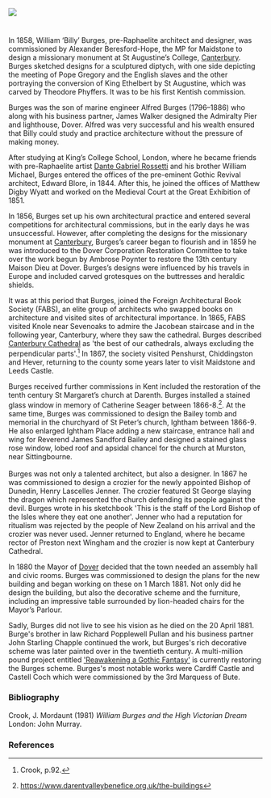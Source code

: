 <a href="https://juncture-digital.org"><img src="https://juncture-digital.org/images/ve-button.png"></a>
<param ve-config title="William Burges (1827-1881)" author="Michelle Crowther" layout="vtl" banner="/images/banners/19c.jpg" description="William Burges designed the interior of Dover's Maison Dieu">

<param ve-entity eid="Q213180" aliases="Maidstone">
<param ve-entity eid="Q1227477" aliases="Penshurst">
<param ve-entity eid="Q578209" aliases="Chiddingstone">
<param ve-entity eid="Q954918" aliases="Hever">
<param ve-entity eid="Q2460124" aliases="Leeds">
<param ve-entity eid="Q963988" aliases="Darenth">
<param ve-entity eid="Q1285144" aliases="Knole">
<param ve-entity eid="Q939838" aliases="Sevenoaks">
<param ve-entity eid="Q1626044" aliases="Sittingbourne">
<param ve-entity eid="Q1254903" aliases="Ightham">
<param ve-entity eid="Q1984604" aliases="Preston">

#

In 1858, William ‘Billy’ Burges, pre-Raphaelite architect and designer, was commissioned by Alexander Beresford-Hope, the MP for Maidstone to design a missionary monument at St Augustine’s College, [Canterbury](/19c/19c-canterbury). Burges sketched designs for a sculptured diptych, with one side depicting the meeting of Pope Gregory and the English slaves and the other portraying the conversion of King Ethelbert by St Augustine, which was carved by Theodore Phyffers. It was to be his first Kentish commission.
<param ve-image url="https://stor.artstor.org/stor/a75dd5b0-7e59-46ad-9d6a-ba2f5a2a1c88" label="St Augustine's College, Canterbury" attribution="G. Hawkins, Published by Henry Ward, Mercery Lane, Canterbury">

Burges was the son of marine engineer Alfred Burges (1796–1886) who along with his business partner, James Walker designed the Admiralty Pier and lighthouse, Dover. Alfred was very successful and his wealth ensured that Billy could study and practice architecture without the pressure of making money. 
<param ve-image url="https://upload.wikimedia.org/wikipedia/commons/b/b0/Admiralty_Pier_Dover_England.jpg" label="Admiralty Pier, Dover" attribution="Snapshots Of  The Past, via Wikimedia Commons" license="CC BY-SA 2.0">

After studying at King’s College School, London, where he became friends with pre-Raphaelite artist [Dante Gabriel Rossetti](/19c/19c-rossetti-biography) and his brother William Michael, Burges entered the offices of the pre-eminent Gothic Revival architect, Edward Blore, in 1844. After this, he joined the offices of Matthew Digby Wyatt and worked on the Medieval Court at the Great Exhibition of 1851.
<param ve-image url="https://upload.wikimedia.org/wikipedia/commons/b/be/William_Burges_portrait.jpg" label="William Burges" attribution="Henry Van der Weyde (1838-1924), Public domain, via Wikimedia Commons">

In 1856, Burges set up his own architectural practice and entered several competitions for architectural commissions, but in the early days he was unsuccessful. However, after completing the designs for the missionary monument at [Canterbury](/19c/19c-canterbury), Burges’s career began to flourish and in 1859 he was introduced to the Dover Corporation Restoration Committee to take over the work begun by Ambrose Poynter to restore the 13th century Maison Dieu at Dover. Burges’s designs were influenced by his travels in Europe and included carved grotesques on the buttresses and heraldic shields.
<param ve-image url="https://upload.wikimedia.org/wikipedia/commons/8/8e/The_Installation_of_Lord_Palmerston_as_Lord_Warden_of_the_Cinque_Ports%2C_the_Banquet_in_the_Townhall_%28Maison_Dieu%29_Dover_-_ILN_1861.jpg" label="The Installation of Lord Palmerston as Lord Warden of the Cinque Ports, Banquet in the Maison Dieu, Dover, 1861">

It was at this period that Burges, joined the Foreign Architectural Book Society (FABS), an elite group of architects who swapped books on architecture and visited sites of architectural importance. In 1865, FABS visited Knole near Sevenoaks to admire the Jacobean staircase and in the following year, Canterbury, where they saw the cathedral. Burges described [Canterbury Cathedral](https://dofe.kent-maps.online/pages/canterbury-cathedral-now-and-then) as 'the best of our cathedrals, always excluding the perpendicular parts'.[^ref1] In 1867, the society visited Penshurst, Chiddingston and Hever, returning to the county some years later to visit Maidstone and Leeds Castle.
<param ve-image url="https://stor.artstor.org/stor/2c31e2ed-8f07-4a4e-b1a8-deaeab5b045d" label="Canterbury Cathedral, 1844" attribution="Photo by Astrid Stilma. By permission of Patrick Marrin">

Burges received further commissions in Kent included the restoration of the tenth century St Margaret’s church at Darenth. Burges installed a stained glass window in memory of Catherine Seager between 1866-8.[^ref2]. At the same time, Burges was commissioned to design the Bailey tomb and memorial in the churchyard of St Peter’s church, Ightham between 1866-9. He also enlarged Ightham Place adding a new staircase, entrance hall and wing for Reverend James Sandford Bailey and designed a stained glass rose window, lobed roof and apsidal chancel for the church at Murston, near Sittingbourne.
<br><br>
Burges was not only a talented architect, but also a designer. In 1867 he was commissioned to design a crozier for the newly appointed Bishop of Dunedin, Henry Lascelles Jenner. The crozier featured St George slaying the dragon which represented the church defending its people against the devil. Burges wrote in his sketchbook 'This is the staff of the Lord Bishop of the Isles where they eat one another'. Jenner who had a reputation for ritualism was rejected by the people of New Zealand on his arrival and the crozier was never used. Jenner returned to England, where he became rector of Preston next Wingham and the crozier is now kept at Canterbury Cathedral.
<param ve-image url="https://upload.wikimedia.org/wikipedia/commons/thumb/5/51/Church_of_All_Saints%2C_Murston_-_geograph.org.uk_-_3708207.jpg/1280px-Church_of_All_Saints%2C_Murston_-_geograph.org.uk_-_3708207.jpg" label="Church of All Saints, Murston" attribution="Chris Whippet via Wikimedia Commons" license="CC BY-SA 2.0">

In 1880 the Mayor of [Dover](/19c/19c-dover) decided that the town needed an assembly hall and civic rooms. Burges was commissioned to design the plans for the new building and began working on these on 1 March 1881. Not only did he design the building, but also the decorative scheme and the furniture, including an impressive table surrounded by lion-headed chairs for the Mayor’s Parlour. 
<param ve-image url="https://stor.artstor.org/stor/d5b27092-f8fb-411c-9d48-dd2224622676" label="Ceiling in the Mayor's Parlour" attribution="William Burges. Photogaph by Michelle Crowther">
<param ve-image url="https://stor.artstor.org/stor/feed4654-a3ac-41ce-b021-49d5ec0313b6" label="Fireplace in the Mayor's Parlour" attribution="William Burges. Photograph by Michelle Crowther">

Sadly, Burges did not live to see his vision as he died on the 20 April 1881. Burge's brother in law Richard Popplewell Pullan and his business partner John Starling Chapple continued the work, but Burges's rich decorative scheme was later painted over in the twentieth century. A multi-million pound project entitled ['Reawakening a Gothic Fantasy'](https://www.maisondieudover.org.uk/) is currently restoring the Burges scheme. Burges's most notable works were Cardiff Castle and Castell Coch which were commissioned by the 3rd Marquess of Bute. 
<param ve-image url="https://upload.wikimedia.org/wikipedia/commons/b/b2/DoverRathaus.JPG" label="Dover, Maison Dieu" attribution="Hajotthu via Wikimedia Commons" license="CC BY-SA 3.0">

### Bibliography

Crook, J. Mordaunt (1981) _William Burges and the High Victorian Dream_ London: John Murray.

### References

[^ref1]: Crook, p.92.
[^ref2]: https://www.darentvalleybenefice.org.uk/the-buildings
